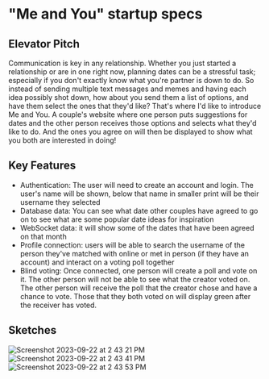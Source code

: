 # "Me and You" startup specs
## Elevator Pitch
Communication is key in any relationship. Whether you just started a relationship or are in one right now, planning dates can be a stressful task; especially if you don't exactly know what you're partner is down to do. So instead of sending multiple text messages and memes and having each idea possibly shot down, how about you send them a list of options, and have them select the ones that they'd like? That's where I'd like to introduce Me and You. A couple's website where one person puts suggestions for dates and the other person receives those options and selects what they'd like to do. And the ones you agree on will then be displayed to show what you both are interested in doing!

## Key Features
- Authentication: The user will need to create an account and login. The user's name will be shown, below that name in smaller print will be their username they selected
- Database data: You can see what date other couples have agreed to go on to see what are some popular date ideas for inspiration
- WebSocket data: it will show some of the dates that have been agreed on that month
- Profile connection: users will be able to search the username of the person they've matched with online or met in person (if they have an account) and interact on a voting poll together
- Blind voting: Once connected, one person will create a poll and vote on it. The other person will not be able to see what the creator voted on. The other person will receive the poll that the creator chose and have a chance to vote. Those that they both voted on will display green after the receiver has voted.

## Sketches
![Screenshot 2023-09-22 at 2 43 21 PM](https://github.com/curryan7/startup/assets/103795725/2c7627fd-f1d5-4aaa-9ba1-db9cfc2d4de5)
![Screenshot 2023-09-22 at 2 43 41 PM](https://github.com/curryan7/startup/assets/103795725/462ab83f-43f5-4650-b0fc-04904d82f829)
![Screenshot 2023-09-22 at 2 43 53 PM](https://github.com/curryan7/startup/assets/103795725/bc70ad16-a047-4eed-9762-e4394eed2058)
